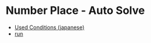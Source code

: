 # Number Place - Auto Solve

- [Used Conditions (japanese)](https://github.com/bem130/numberplace/blob/master/conditions.md)
- [run](https://bem130.github.io/numberplace/solve)